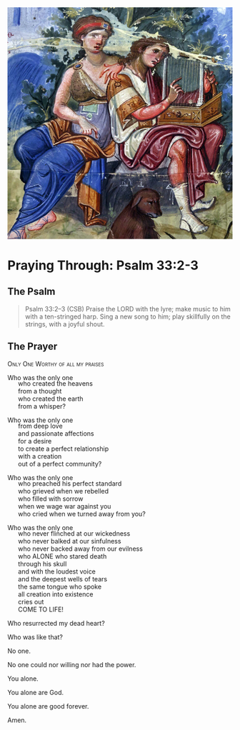 <img class="intro-right" src="art-paris-psalter.jpg">

<style>
  li {list-style-type: none;}
  p + ul {
    margin-top: -18px;
}
</style>

# Praying Through: Psalm 33:2-3

## The Psalm

>Psalm 33:2–3 (CSB)   Praise the LORD with the lyre; make music to him with a ten-stringed harp. Sing a new song to him; play skillfully on the strings, with a joyful shout.

## The Prayer

<div style="font-variant: small-caps;">
Only One Worthy of all my praises
</div>

Who was the only one
* who created the heavens
* from a thought
* who created the earth
* from a whisper?

Who was the only one
* from deep love
* and passionate affections
* for a desire
* to create a perfect relationship
* with a creation
* out of a perfect community?

Who was the only one
* who preached his perfect standard
* who grieved when we rebelled
* who filled with sorrow
*  when we wage war against you
* who cried when we turned away from you?

Who was the only one
* who never flinched at our wickedness
* who never balked at our sinfulness
* who never backed away from our evilness
* who ALONE who stared death
*  through his skull
*  and with the loudest voice
*  and the deepest wells of tears
*  the same tongue who spoke
*  all creation into existence
*  cries out
*  COME TO LIFE!

Who resurrected my dead heart?

Who was like that?

No one.

No one could nor willing nor had the power.

You alone.

You alone are God.

You alone are good forever.

Amen.
